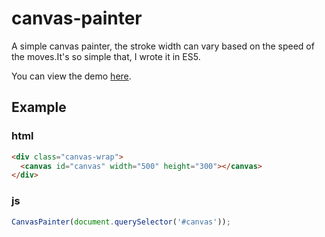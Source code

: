 # canvas-painter

A simple canvas painter, the stroke width can vary based on the speed of the moves.It's so simple that, I wrote it in ES5.

You can view the demo [here](https://codepen.io/gaoxiaoliangz/pen/BpNJZv).

## Example

### html

```html
<div class="canvas-wrap">
  <canvas id="canvas" width="500" height="300"></canvas>
</div>
```

### js

```js
CanvasPainter(document.querySelector('#canvas'));
```
